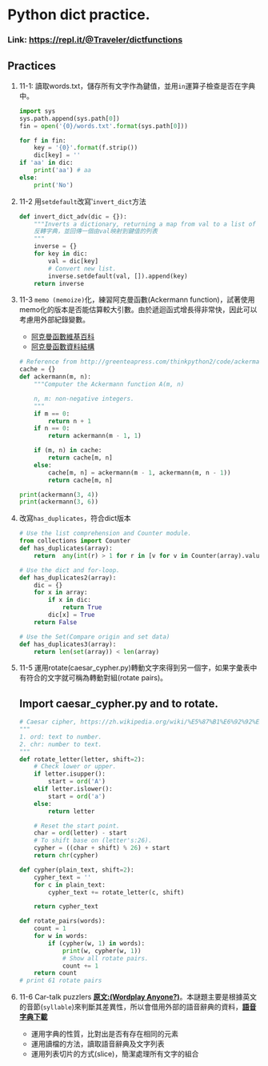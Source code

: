 # Python dict practice.
### Link: https://repl.it/@Traveler/dictfunctions

## Practices
1. 11-1: 讀取words.txt，儲存所有文字作為鍵值，並用`in`運算子檢查是否在字典中。
    ```python
    import sys
    sys.path.append(sys.path[0])
    fin = open('{0}/words.txt'.format(sys.path[0]))

    for f in fin:
        key = '{0}'.format(f.strip())
        dic[key] = ''
    if 'aa' in dic:
        print('aa') # aa
    else:
        print('No')
    ```
2. 11-2 用`setdefault`改寫‵`invert_dict`方法
    ```python
    def invert_dict_adv(dic = {}):
        """Inverts a dictionary, returning a map from val to a list of keys.
        反轉字典，並回傳一個由val映射到鍵值的列表
        """
        inverse = {}
        for key in dic:
            val = dic[key]
            # Convert new list.
            inverse.setdefault(val, []).append(key)
        return inverse
    ```
3. 11-3 `memo (memoize)`化，練習阿克曼函數(Ackermann function)，試著使用memo化的版本是否能估算較大引數。由於遞迴函式增長得非常快，因此可以考慮用外部紀錄變數。
    * [阿克曼函數維基百科](https://zh.wikipedia.org/wiki/%E9%98%BF%E5%85%8B%E6%9B%BC%E5%87%BD%E6%95%B8)
    * [阿克曼函數資料結構](http://notepad.yehyeh.net/Content/DS/CH02/7.php)

    ```python
    # Reference from http://greenteapress.com/thinkpython2/code/ackermann_memo.py
    cache = {}
    def ackermann(m, n):
        """Computer the Ackermann function A(m, n)

        n, m: non-negative integers.
        """
        if m == 0:
            return n + 1
        if n == 0:
            return ackermann(m - 1, 1)

        if (m, n) in cache:
            return cache[m, n]
        else:
            cache[m, n] = ackermann(m - 1, ackermann(m, n - 1))
            return cache[m, n]

    print(ackermann(3, 4))
    print(ackermann(3, 6))
    ```
4. 改寫`has_duplicates`，符合dict版本
    ```python
    # Use the list comprehension and Counter module.
    from collections import Counter
    def has_duplicates(array):
        return  any(int(r) > 1 for r in [v for v in Counter(array).values()])

    # Use the dict and for-loop.
    def has_duplicates2(array):
        dic = {}
        for x in array:
            if x in dic:
                return True
            dic[x] = True
        return False

    # Use the Set(Compare origin and set data)
    def has_duplicates3(array):
        return len(set(array)) < len(array)
    ```
5. 11-5 運用rotate(caesar_cypher.py)轉動文字來得到另一個字，如果字彙表中有符合的文字就可稱為轉動對組(rotate pairs)。
    ## Import caesar_cypher.py and to rotate.
    ```python
    # Caesar cipher, https://zh.wikipedia.org/wiki/%E5%87%B1%E6%92%92%E5%AF%86%E7%A2%BC
    """
    1. ord: text to number.
    2. chr: number to text.
    """
    def rotate_letter(letter, shift=2):
        # Check lower or upper.
        if letter.isupper():
            start = ord('A')
        elif letter.islower():
            start = ord('a')
        else:
            return letter

        # Reset the start point.
        char = ord(letter) - start
        # To shift base on (letter's:26).
        cypher = ((char + shift) % 26) + start
        return chr(cypher)

    def cypher(plain_text, shift=2):
        cypher_text = ''
        for c in plain_text:
            cypher_text += rotate_letter(c, shift)

        return cypher_text

    def rotate_pairs(words):
        count = 1
        for w in words:
            if (cypher(w, 1) in words):
                print(w, cypher(w, 1))
                # Show all rotate pairs.
                count += 1
        return count
    # print 61 rotate pairs
    ```
6. 11-6 Car-talk puzzlers [__原文:(Wordplay Anyone?)__](https://www.cartalk.com/content/wordplay-anyone)。本謎題主要是根據英文的音節(`syllable`)來判斷其差異性，所以會借用外部的語音辭典的資料，[__語音字典下載__](http://greenteapress.com/thinkpython2/code/c06d)
    * 運用字典的性質，比對出是否有存在相同的元素
    * 運用讀檔的方法，讀取語音辭典及文字列表
    * 運用列表切片的方式(slice)，簡潔處理所有文字的組合
